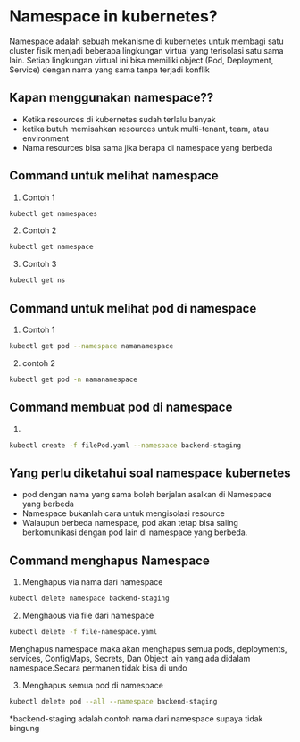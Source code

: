 # Namespace in kubernetes?
Namespace adalah sebuah mekanisme di kubernetes untuk membagi satu cluster fisik menjadi beberapa lingkungan virtual yang terisolasi satu sama lain. Setiap lingkungan virtual ini bisa memiliki object (Pod, Deployment, Service) dengan nama yang sama tanpa terjadi konflik

## Kapan menggunakan namespace??
- Ketika resources di kubernetes sudah terlalu banyak
- ketika butuh memisahkan resources untuk multi-tenant, team, atau environment
- Nama resources bisa sama jika berapa di namespace yang berbeda

## Command untuk melihat namespace
1. Contoh 1
```bash
kubectl get namespaces
```
2. Contoh 2
```bash
kubectl get namespace
```
3. Contoh 3
```bash
kubectl get ns
```
## Command untuk melihat pod di namespace
1. Contoh 1
```bash
kubectl get pod --namespace namanamespace
```
2. contoh 2
```bash
kubectl get pod -n namanamespace
```

## Command membuat pod di namespace
1.
```bash
kubectl create -f filePod.yaml --namespace backend-staging
```

## Yang perlu diketahui soal namespace kubernetes
- pod dengan nama yang sama boleh berjalan asalkan di Namespace yang berbeda
- Namespace bukanlah cara untuk mengisolasi resource
- Walaupun berbeda namespace, pod akan tetap bisa saling berkomunikasi dengan pod lain di namespace yang berbeda.

## Command menghapus Namespace

1. Menghapus via nama dari namespace
```bash
kubectl delete namespace backend-staging
```

2. Menghaous via file dari namespace
```bash
kubectl delete -f file-namespace.yaml
```
Menghapus namespace maka akan menghapus semua pods, deployments, services, ConfigMaps, Secrets, Dan Object lain yang ada didalam namespace.Secara permanen tidak bisa di undo

3. Menghapus semua pod di namespace
```bash
kubectl delete pod --all --namespace backend-staging
```

*backend-staging adalah contoh nama dari namespace supaya tidak bingung